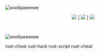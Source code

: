 ![изображение](https://i.postimg.cc/NF0ZXKTL/photo-2024-02-20-13-06-02.jpg) 
 
 
<p align=center><img src='https://img.shields.io/badge/8943-downloads-pink'> | <img src='https://img.shields.io/badge/%E2%98%85%E2%98%85%E2%98%85%E2%98%85%E2%9C%B0-rating-yellow'> | <img src='https://img.shields.io/badge/2023-version-violet'></p> <br> 
 
 
![изображение]() 
 
rust-cheat
rust-hack
rust-script
rust-cheat
